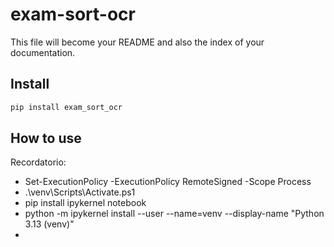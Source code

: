 # exam-sort-ocr


<!-- WARNING: THIS FILE WAS AUTOGENERATED! DO NOT EDIT! -->

This file will become your README and also the index of your
documentation.

## Install

``` sh
pip install exam_sort_ocr
```

## How to use

Recordatorio:
- Set-ExecutionPolicy -ExecutionPolicy RemoteSigned -Scope Process
- .\venv\Scripts\Activate.ps1                               
- pip install ipykernel notebook
- python -m ipykernel install --user --name=venv --display-name "Python 3.13 (venv)"
- 